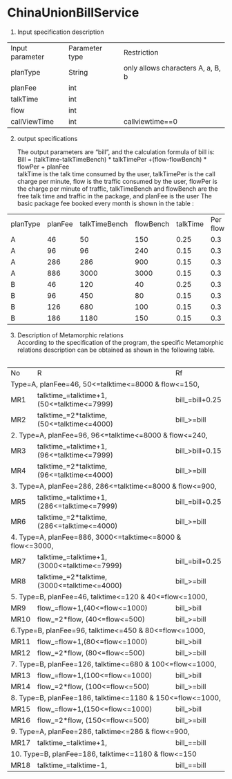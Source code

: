# ChinaUnionBillService

1. Input specification description

<table>
<tr><td>Input parameter </td><td>Parameter type </td> <td>Restriction </td></tr>
<tr><td>planType  </td><td>String </td><td> only allows characters A, a, B, b </td></tr>
<tr><td>planFee </td><td> int </td><td> </td></tr>
<tr><td>talkTime </td><td> int </td><td> </td></tr>
<tr><td>flow </td><td> int </td><td> </td></tr>
<tr><td>callViewTime </td> <td>int </td> <td>callviewtime==0 </td></tr>
</table>

2. output specifications 

   The output parameters are “bill”, and the calculation formula of bill is:<br>
   Bill = (talkTime-talkTimeBench) * talkTimePer +(flow-flowBench) * flowPer + planFee<br>
   talkTime is the talk time consumed by the user, talkTimePer is the call charge per minute, flow is the traffic consumed by the user, flowPer is the charge per minute of traffic, talkTimeBench and flowBench are the free talk time and traffic in the package, and planFee is the user The basic package fee booked every month is shown in the table :<br>

<table><tr>
<td>planType</td> <td>planFee</td> <td>talkTimeBench</td> <td>flowBench </td><td>talkTime</td><td>Per flowPer</td></tr>
<tr><td>A </td><td>46</td> <td>50</td> <td>150</td> <td>0.25</td><td> 0.3</td></tr>
<tr><td>A </td><td>96 </td><td>96</td><td> 240</td> <td>0.15</td><td> 0.3</td></tr>
<tr><td>A </td><td>286 </td><td>286</td> <td>900</td><td> 0.15</td><td> 0.3</td></tr>
<tr><td>A </td><td>886</td></td> <td>3000</td> <td>3000</td> <td>0.15</td> <td>0.3</td></tr>
<tr><td>B </td><td>46</td><td> 120 </td><td>40</td> <td>0.25</td><td> 0.3</td></tr>
<tr><td>B </td><td>96 </td><td>450</td><td> 80</td> <td>0.15</td> <td>0.3</td></tr>
<tr><td>B </td><td>126 </td><td>680</td><td> 100</td> <td>0.15</td><td> 0.3</td></tr>
<tr><td>B </td><td>186 </td><td>1180</td><td> 150</td><td> 0.15</td> <td>0.3</td></tr>
<table>


3.  Description of Metamorphic relations<br>
   According to the specification of the program, the specific Metamorphic relations description can be obtained as shown in the following table.<br>

<table><tr><td>No</td><td>R </td><td>Rf</td></tr>
<tr><td colspan="3">Type=A, planFee=46, 50<=talktime<=8000 & flow<=150,</td></tr>
<tr><td>MR1 </td><td>talktime_=talktime+1,(50<=talktime<=7999) </td><td>bill_=bill+0.25</td></tr>
<tr><td>MR2</td> <td>talktime_=2*talktime, (50<=talktime<=4000) </td><td>bill_>=bill</td></tr>
<tr><td colspan="3">2. Type=A, planFee=96, 96<=talktime<=8000 & flow<=240,</td></tr>
<tr><td>MR3 </td><td>talktime_=talktime+1,(96<=talktime<=7999)</td><td>bill_>bill+0.15</td></tr>
<tr><td>MR4</td><td> talktime_=2*talktime, (96<=talktime<=4000) </td><td>bill_>=bill</td></tr>
<tr><td colspan="3">3. Type=A, planFee=286, 286<=talktime<=8000 & flow<=900,</td></tr>
<tr><td>MR5</td> <td>talktime_=talktime+1,(286<=talktime<=7999) </td><td>bill_=bill+0.25</td></tr>
<tr><td>MR6 </td><td>talktime_=2*talktime, (286<=talktime<=4000)</td><td> bill_>=bill</td></tr>
<tr><td colspan="3">4. Type=A, planFee=886, 3000<=talktime<=8000 & flow<=3000,</td></tr>
<tr><td>MR7</td> <td>talktime_=talktime+1,(3000<=talktime<=7999) </td><td>bill_=bill+0.25</td></tr>
<tr><td>MR8</td><td> talktime_=2*talktime, (3000<=talktime<=4000) </td><td>bill_>=bill</td></tr>
<tr><td colspan="3">5. Type=B, planFee=46, talktime<=120 & 40<=flow<=1000,</td></tr>
<tr><td>MR9</td><td> flow_=flow+1,(40<=flow<=1000) </td><td>bill_>bill</td></tr>
<tr><td>MR10</td><td> flow_=2*flow, (40<=flow<=500)</td> <td>bill_>=bill</td></tr>
<tr><td colspan="3">6.Type=B, planFee=96, talktime<=450 & 80<=flow<=1000,</td></tr>
<tr><td>MR11 </td><td>flow_=flow+1,(80<=flow<=1000)</td><td> bill_>bill</td></tr>
<tr><td>MR12</td><td> flow_=2*flow, (80<=flow<=500) </td><td>bill_>=bill</td></tr>
<tr><td colspan="3">7. Type=B, planFee=126, talktime<=680 & 100<=flow<=1000,</td></tr>
<tr><td>MR13 </td><td>flow_=flow+1,(100<=flow<=1000) </td><td>bill_>bill</td></tr>
<tr><td>MR14</td> <td>flow_=2*flow, (100<=flow<=500)</td><td> bill_>=bill</td></tr>
<tr><td colspan="3">8. Type=B, planFee=186, talktime<=1180 & 150<=flow<=1000,</td></tr>
<tr><td>MR15</td><td> flow_=flow+1,(150<=flow<=1000)</td><td> bill_>bill</td></tr>
<tr><td>MR16</td> <td>flow_=2*flow, (150<=flow<=500) </td><td>bill_>=bill</td></tr>
<tr><td colspan="3">9. Type=A, planFee=286, talktime<=286 & flow<=900,</td></tr>
<tr><td>MR17</td><td> talktime_=talktime+1,</td> <td>bill_==bill</td></tr>
<tr><td colspan="3">10. Type=B, planFee=186, talktime<=1180 & flow<=150</td></tr>
<tr><td>MR18</td><td> talktime_=talktime-1,</td><td> bill_==bill</td></tr>
</table>
